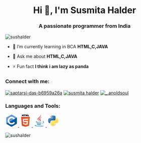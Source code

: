 <h1 align="center">Hi 👋, I'm Susmita Halder</h1>
<h3 align="center">A passionate programmer from India</h3>

<p align="left"> <img src="https://komarev.com/ghpvc/?username=sushalder&label=Profile%20views&color=0e75b6&style=flat" alt="sushalder" /> </p>

- 🌱 I’m currently learning in BCA **HTML,C,JAVA**

- 💬 Ask me about **HTML,C,JAVA**

- ⚡ Fun fact **I think i am lazy as panda**

<h3 align="left">Connect with me:</h3>
<p align="left">
<a href="https://linkedin.com/in/saptarsi-das-b6959a26a" target="blank"><img align="center" src="https://raw.githubusercontent.com/rahuldkjain/github-profile-readme-generator/master/src/images/icons/Social/linked-in-alt.svg" alt="saptarsi-das-b6959a26a" height="30" width="40" /></a>
<a href="https://fb.com/susmita halder" target="blank"><img align="center" src="https://raw.githubusercontent.com/rahuldkjain/github-profile-readme-generator/master/src/images/icons/Social/facebook.svg" alt="susmita halder" height="30" width="40" /></a>
<a href="https://instagram.com/_.anoldsoul" target="blank"><img align="center" src="https://raw.githubusercontent.com/rahuldkjain/github-profile-readme-generator/master/src/images/icons/Social/instagram.svg" alt="_.anoldsoul" height="30" width="40" /></a>
</p>

<h3 align="left">Languages and Tools:</h3>
<p align="left"> <a href="https://www.cprogramming.com/" target="_blank" rel="noreferrer"> <img src="https://raw.githubusercontent.com/devicons/devicon/master/icons/c/c-original.svg" alt="c" width="40" height="40"/> </a> <a href="https://www.w3.org/html/" target="_blank" rel="noreferrer"> <img src="https://raw.githubusercontent.com/devicons/devicon/master/icons/html5/html5-original-wordmark.svg" alt="html5" width="40" height="40"/> </a> <a href="https://www.java.com" target="_blank" rel="noreferrer"> <img src="https://raw.githubusercontent.com/devicons/devicon/master/icons/java/java-original.svg" alt="java" width="40" height="40"/> </a> <a href="https://www.python.org" target="_blank" rel="noreferrer"> <img src="https://raw.githubusercontent.com/devicons/devicon/master/icons/python/python-original.svg" alt="python" width="40" height="40"/> </a> </p>

<p><img align="center" src="https://github-readme-stats.vercel.app/api/top-langs?username=sushalder&show_icons=true&locale=en&layout=compact" alt="sushalder" /></p>
